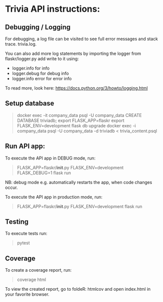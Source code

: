 # Trivia API instructions:

## Debugging / Logging

For debugging, a log file can be visited to see full error messages and stack trace.
trivia.log.

You can also add more log statements by importing the logger from flaskr/logger.py add write to it using:
* logger.info for info
* logger.debug for debug info
* logger.info error for error info

To read more, look here: https://docs.python.org/3/howto/logging.html

## Setup database

> docker exec -it company_data psql -U company_data
> CREATE DATABASE triviadb;
> export FLASK_APP=flaskr
> export FLASK_ENV=development
> flask db upgrade
> docker exec -i company_data psql -U company_data -d triviadb < trivia_content.psql

## Run API app:

To execute the API app in DEBUG mode, run:

> FLASK_APP=flaskr/__init__.py FLASK_ENV=development FLASK_DEBUG=1 flask run

NB: debug mode e.g. automatically restarts the app, when code changes occur.

To execute the API app in production mode, run:

> FLASK_APP=flaskr/__init__.py FLASK_ENV=development flask run

## Testing

To execute tests run:

> pytest

## Coverage

To create a coverage report, run:

> coverage html

To view the created report, go to foldeR: htmlcov and open index.html in your favorite browser.
